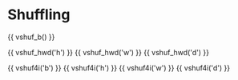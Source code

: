 # Shuffling

{{ vshuf_b() }}

{{ vshuf_hwd('h') }}
{{ vshuf_hwd('w') }}
{{ vshuf_hwd('d') }}

{{ vshuf4i('b') }}
{{ vshuf4i('h') }}
{{ vshuf4i('w') }}
{{ vshuf4i('d') }}

